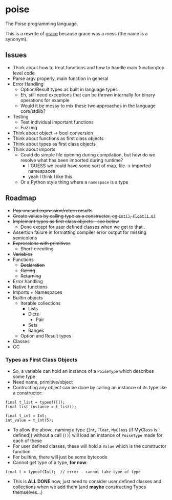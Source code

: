 # poise

The Poise programming language.

This is a rewrite of [grace](https://github.com/ryanjeffares/grace) because grace was a mess (the name is a synonym).

## Issues
* Think about how to treat functions and how to handle main function/top level code
* Parse argv properly, main function in general
* Error Handling
    * Option/Result types as built in language types
    * Eh, still need exceptions that can be thrown internally for binary operations for example
    * Would it be messy to mix these two approaches in the language core/stdlib?
* Testing
    * Test individual important functions
    * Fuzzing
* Think about object -> bool conversion
* Think about functions as first class objects
* Think about types as first class objects
* Think about imports
    * Could do simple file opening during compilation, but how do we resolve what has been imported during runtime?
        * I GUESS we could have some sort of map, file -> imported namespaces
        * yeah I think I like this
    * Or a Python style thing where a `namespace` is a type

## Roadmap
* ~~Pop unused expression/return results~~
* ~~Create values by calling type as a constructor, eg `Int()`, `Float(1.0)`~~
* ~~Implement types as first class objects - see below~~
    * Done except for user defined classes when we get to that..
* Assertion failure in formatting compiler error output for missing semicolons
* ~~Expressions with primitives~~
    * ~~Short-circuiting~~
* ~~Variables~~
* Functions 
    * ~~Declaration~~
    * ~~Calling~~
    * ~~Returning~~
* Error handling
* Native functions
* Imports + Namespaces
* Builtin objects
    * Iterable collections
        * Lists
        * Dicts
            * Pair
        * Sets
        * Ranges
    * Option and Result types
* Classes
* GC

### Types as First Class Objects
* So, a variable can hold an instance of a `PoiseType` which describes some type
* Need name, primitive/object
* Contructing any object can be done by calling an instance of its type like a constructor:

```
final t_list = typeof([]);
final list_instance = t_list();

final t_int = Int;
int_value = t_int(5);
```

* To allow the above, naming a type (`Int`, `Float`, `MyClass` (if MyClass is defined)) without a call (`()`) will load an instance of `PoiseType` made for each of these
* For user defined classes, these will hold a `Value` which is the constructor function
* For builtins, there will just be some bytecode
* Cannot get type of a type, __for now__:

```
final t = typeof(Int);  // error - cannot take type of type
```

* This is **ALL DONE** now, just need to consider user defined classes and collections when we add them (and __maybe__ constructing Types themselves...)